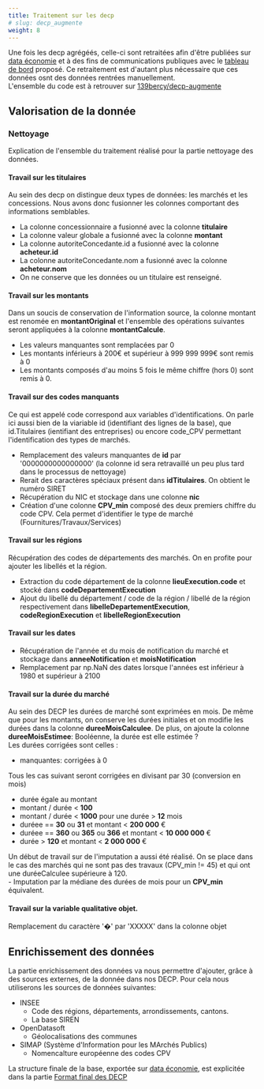 ```yaml
---
title: Traitement sur les decp
# slug: decp_augmente
weight: 8
---
```


Une fois les decp agrégéés, celle-ci sont retraitées afin d'être publiées sur [data économie](https://data.economie.gouv.fr/explore/dataset/decp_augmente/table/) et à des fins de communications publiques avec le [tableau de bord](https://datavision.economie.gouv.fr/decp/?view=France) proposé. Ce retraitement est d'autant plus nécessaire que ces données osnt des données rentrées manuellement. 
<br>
L'ensemble du code est à retrouver sur [139bercy/decp-augmente](https://github.com/139bercy/decp-augmente/)

## Valorisation de la donnée

### Nettoyage 
Explication de l'ensemble du traitement réalisé pour la partie nettoyage des données. 

#### Travail sur les titulaires
Au sein des decp on distingue deux types de données: les marchés et les concessions. Nous avons donc fusionner les colonnes comportant des informations semblables.

- La colonne concessionnaire a fusionné avec la colonne <b>titulaire</b> 
- La colonne valeur globale a fusionné avec la colonne <b>montant</b>
- La colonne autoriteConcedante.id a fusionné avec la colonne <b>acheteur.id</b>
- La colonne autoriteConcedante.nom a fusionné avec la colonne <b>acheteur.nom</b>
- On ne conserve que les données ou un titulaire est renseigné.

#### Travail sur les montants
Dans un soucis de conservation de l'information source, la colonne montant est renomée en <b>montantOriginal</b> et l'ensemble des opérations suivantes seront appliquées à la colonne <b>montantCalcule</b>.

- Les valeurs manquantes sont remplacées par 0
- Les montants inférieurs à 200€ et supérieur à 999 999 999€ sont remis à 0
- Les montants composés d'au moins 5 fois le même chiffre (hors 0) sont remis à 0.

#### Travail sur des codes manquants
Ce qui est appelé code correspond aux variables d'identifications. On parle ici aussi bien de la viariable id (identifiant des lignes de la base), que id.Titulaires (ientifiant des entreprises) ou encore code_CPV permettant l'identification des types de marchés. 

- Remplacement des valeurs manquantes de <b>id</b> par '0000000000000000' (la colonne id sera retravaillé un peu plus tard dans le processus de nettoyage)
- Rerait des caractères spéciaux présent dans <b>idTitulaires</b>. On obtient le numéro SIRET
- Récupération du NIC et stockage dans une colonne <b>nic</b>
- Création d'une colonne <b>CPV_min</b> composé des deux premiers chiffre du code CPV. Cela permet d'identifier le type de marché (Fournitures/Travaux/Services)

#### Travail sur les régions
Récupération des codes de départements des marchés. On en profite pour ajouter les libellés et la région. 

- Extraction du code département de la colonne <b>lieuExecution.code</b> et stocké dans <b>codeDepartementExecution</b>
- Ajout du libellé du département / code de la région / libellé de la région respectivement dans <b>libelleDepartementExecution</b>, <b>codeRegionExecution</b> et <b>libelleRegionExecution</b>

#### Travail sur les dates

- Récupération de l'année et du mois de notification du marché et stockage dans <b>anneeNotification</b> et <b>moisNotification</b>
- Remplacement par np.NaN des dates lorsque l'années est inférieur à 1980 et supérieur à 2100

#### Travail sur la durée du marché
Au sein des DECP les durées de marché sont exprimées en mois. De même que pour les montants, on conserve les durées initiales et on modifie les durées dans la colonne <b>dureeMoisCalculee</b>. De plus, on ajoute la colonne <b>dureeMoisEstimee</b>: Booléenne, la durée est elle estimée ? <br>
Les durées corrigées sont celles :
- manquantes: corrigées à 0 <br>

Tous les cas suivant seront corrigées en divisant par 30 (conversion en mois)
- durée égale au montant 
- montant / durée < <b>100</b>
- montant / durée < <b>1000</b> pour une durée > <b>12</b> mois
- duréee == <b>30</b> ou <b>31</b> et montant < <b>200 000</b> €
- duréee == <b>360</b> ou <b>365</b> ou <b>366</b> et montant < <b>10 000 000</b> €
- durée > <b>120</b> et montant < <b>2 000 000</b> €

Un début de travail sur de l'imputation a aussi été réalisé. On se place dans le cas des marchés qui ne sont pas des travaux (CPV_min != 45) et qui ont une duréeCalculee supérieure à 120. <br>
    - Imputation par la médiane des durées de mois pour un <b>CPV_min</b> équivalent.

#### Travail sur la variable qualitative objet.
Remplacement du caractère '�' par 'XXXXX' dans la colonne objet

## Enrichissement des données

La partie enrichissement des données va nous permettre d'ajouter, grâce à des sources externes, de la donnée dans nos DECP. Pour cela nous utiliserons les sources de données suivantes:
   - INSEE
       - Code des régions, départements, arrondissements, cantons.
       - La base SIREN 
   - OpenDatasoft
       - Géolocalisations des communes
   - SIMAP (Système d'Information pour les MArchés Publics)
       - Nomencalture européenne des codes CPV

La structure finale de la base, exportée sur [data économie](https://data.economie.gouv.fr/explore/dataset/decp_augmente/table/), est explicitée dans la partie [Format final des DECP](../structure_finale/_index.md)